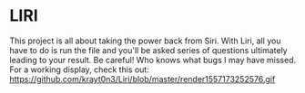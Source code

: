 # LIRI

This project is all about taking the power back from Siri. With Liri, all you have to do is run the file and you'll be asked series of questions ultimately leading to your result. Be careful! Who knows what bugs I may have missed. For a working display, check this out: https://github.com/krayt0n3/Liri/blob/master/render1557173252576.gif
